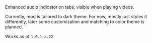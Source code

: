 Enhanced audio indicator on tabs, visible when playing videos.

Currently, mod is tailored to dark theme.
For now, mostly just styles it differently, later some customization and matching to color theme is planned.

Works as of `1.0.1-a.22`
